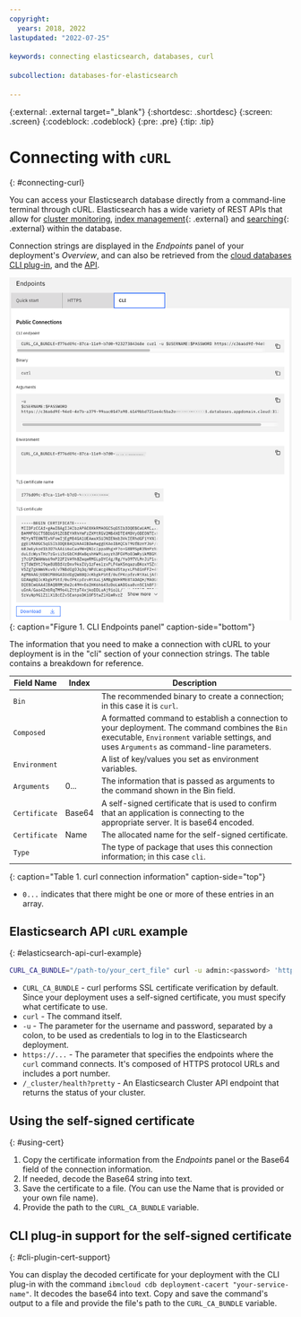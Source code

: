 ```yaml
---
copyright:
  years: 2018, 2022
lastupdated: "2022-07-25"

keywords: connecting elasticsearch, databases, curl

subcollection: databases-for-elasticsearch

---
```


{:external: .external target="_blank"}
{:shortdesc: .shortdesc}
{:screen: .screen}
{:codeblock: .codeblock}
{:pre: .pre}
{:tip: .tip}


# Connecting with `cURL`
{: #connecting-curl}

You can access your Elasticsearch database directly from a command-line terminal through cURL. Elasticsearch has a wide variety of REST APIs that allow for [cluster monitoring](https://www.elastic.co/guide/en/elasticsearch/reference/current/cluster.html), [index management](https://www.elastic.co/guide/en/elasticsearch/reference/current/indices.html){: .external} and [searching](https://www.elastic.co/guide/en/elasticsearch/reference/current/search.html){: .external} within the database. 

Connection strings are displayed in the _Endpoints_ panel of your deployment's _Overview_, and can also be retrieved from the [cloud databases CLI plug-in](/docs/databases-cli-plugin?topic=databases-cli-plugin-cdb-reference#deployment-connections), and the [API](https://{DomainName}/apidocs/cloud-databases-api#discover-connection-information-for-a-deployment-f-e81026).

![CLI Endpoints panel](images/cli-endpoints-pane.png){: caption="Figure 1. CLI Endpoints panel" caption-side="bottom"}

The information that you need to make a connection with cURL to your deployment is in the "cli" section of your connection strings. The table contains a breakdown for reference.

| Field Name | Index | Description |
| ---------- | ----- | ----------- |
| `Bin` | | The recommended binary to create a connection; in this case it is `curl`. |
| `Composed` | | A formatted command to establish a connection to your deployment. The command combines the `Bin` executable, `Environment` variable settings, and uses `Arguments` as command-line parameters.
| `Environment` | | A list of key/values you set as environment variables. |
| `Arguments` | 0... | The information that is passed as arguments to the command shown in the Bin field. |
| `Certificate` | Base64 | A self-signed certificate that is used to confirm that an application is connecting to the appropriate server. It is base64 encoded. |
| `Certificate` | Name | The allocated name for the self-signed certificate. |
| `Type` | | The type of package that uses this connection information; in this case `cli`.  |
{: caption="Table 1. curl connection information" caption-side="top"}

* `0...` indicates that there might be one or more of these entries in an array.

## Elasticsearch API `cURL` example
{: #elasticsearch-api-curl-example}

```sh
CURL_CA_BUNDLE="/path-to/your_cert_file" curl -u admin:<password> 'https://d5eeee66-5bc4-499a-b73b-1307848f1eac.8f7bfd8f3faa4218aec56e069eb46187.databases.appdomain.cloud:31821/_cluster/health?pretty'
```

* `CURL_CA_BUNDLE` - curl performs SSL certificate verification by default. Since your deployment uses a self-signed certificate, you must specify what certificate to use.
* `curl` - The command itself.  
* `-u` - The parameter for the username and password, separated by a colon, to be used as credentials to log in to the Elasticsearch deployment. 
* `https://...` - The parameter that specifies the endpoints where the `curl` command connects. It's composed of HTTPS protocol URLs and includes a port number.
* `/_cluster/health?pretty` - An Elasticsearch Cluster API endpoint that returns the status of your cluster. 

## Using the self-signed certificate
{: #using-cert}

1. Copy the certificate information from the _Endpoints_ panel or the Base64 field of the connection information. 
2. If needed, decode the Base64 string into text. 
3. Save the certificate to a file. (You can use the Name that is provided or your own file name).
4. Provide the path to the `CURL_CA_BUNDLE` variable.

## CLI plug-in support for the self-signed certificate
{: #cli-plugin-cert-support}

You can display the decoded certificate for your deployment with the CLI plug-in with the command `ibmcloud cdb deployment-cacert "your-service-name"`. It decodes the base64 into text. Copy and save the command's output to a file and provide the file's path to the `CURL_CA_BUNDLE` variable.
